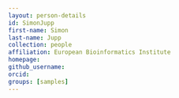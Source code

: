 ```yaml
---
layout: person-details
id: SimonJupp
first-name: Simon
last-name: Jupp
collection: people
affiliation: European Bioinformatics Institute
homepage:
github_username:
orcid:
groups: [samples]
---
```

